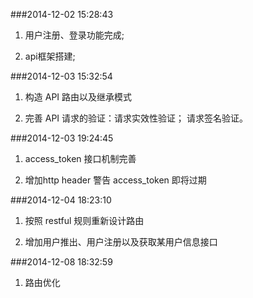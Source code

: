 ###2014-12-02 15:28:43

1. 用户注册、登录功能完成;

2. api框架搭建;

###2014-12-03 15:32:54

1. 构造 API 路由以及继承模式

2. 完善 API 请求的验证：请求实效性验证； 请求签名验证。

###2014-12-03 19:24:45

1. access_token 接口机制完善

2. 增加http header 警告 access_token 即将过期

###2014-12-04 18:23:10 

1. 按照 restful 规则重新设计路由

2. 增加用户推出、用户注册以及获取某用户信息接口

###2014-12-08 18:32:59 

1. 路由优化

